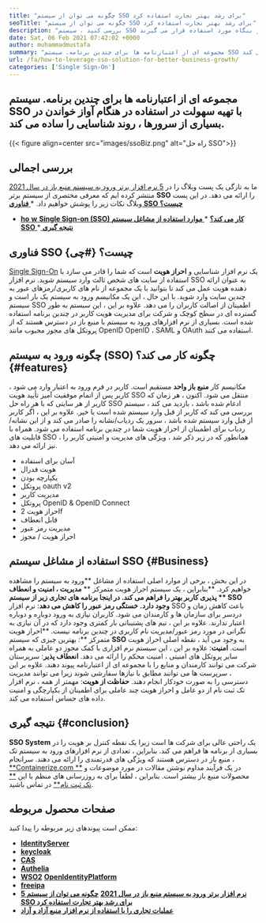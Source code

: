 ```yaml
---
title: "چگونه می توان از سیستم SSO برای رشد بهتر تجارت استفاده کرد" 
seoTitle: "چگونه می توان از سیستم SSO برای رشد بهتر تجارت استفاده کرد" 
description: "بررسی کنید ، سیستم SSO چیست و چگونه بر رشد تجارت شما تأثیر می گذارد. سیستم های ورود به سیستم تک منبع باز به طور گسترده در سطح کوچک و بنگاه مورد استفاده قرار می گیرند." 
date: Sat, 06 Feb 2021 07:42:02 +0000
author: muhammadmustafa
summary: "مجموعه ای از اعتبارنامه ها برای چندین برنامه. سیستم SSO با تهیه سهولت در استفاده در هنگام آواز خواندن در بسیاری از سرورها ، روند شناسایی را ساده می کند." 
url: /fa/how-to-leverage-sso-solution-for-better-business-growth/
categories: ['Single Sign-On']
---
```


## مجموعه ای از اعتبارنامه ها برای چندین برنامه. سیستم SSO با تهیه سهولت در استفاده در هنگام آواز خواندن در بسیاری از سرورها ، روند شناسایی را ساده می کند.

{{< figure align=center src="images/ssoBiz.png" alt="راه حل SSO">}}


## بررسی اجمالی
ما به تازگی یک پست وبلاگ را در [5 نرم افزار برتر ورود به سیستم منبع باز در سال 2021][1] منتشر کرده ایم که معرفی مختصری از سیستم برتر  **SSO**  را ارائه می دهد. در این پست وبلاگ نکات زیر را پوشش خواهیم داد.
  *[ **فناوری SSO چیست؟** ][2]
  * **[ho][3]**[ **w**  ][3] **[Single Sign-on (SSO) کار می کند؟][3]** 
  *[ **موارد استفاده از مشاغل سیستم SSO** ][4]
  *[ **نتیجه گیری** ][5]

## فناوری SSO چیست؟   {#چی}
[Single Sign-On][6] یک نرم افزار شناسایی و  **احراز هویت**  است که شما را قادر می سازد با استفاده از سایت های شخص ثالث وارد سیستم شوید. نرم افزار SSO به عنوان ارائه دهنده هویت عمل می کند تا بتوانید با یک مجموعه از نام های کاربری/رمزهای عبور به چندین سایت وارد شوید. با این حال ، این یک مکانیسم ورود به سیستم یک بار است و سیستم SSO اطمینان از اصالت کاربران را می دهد.
علاوه بر این ، این سیستم به طور گسترده ای در سطح کوچک و شرکت برای مدیریت هویت کاربر در چندین برنامه استفاده شده است. بسیاری از نرم افزارهای ورود به سیستم با منبع باز در دسترس هستند که از پروتکل های مجوز محبوب مانند OpenID OpenID ، SAML و OAuth استفاده می کنند.

##  **چگونه ورود به سیستم (SSO) چگونه کار می کند؟** {#features}
مکانیسم کار  **منبع باز واحد**  مستقیم است. کاربر در فرم ورود به اعتبار وارد می شود ، کاربر پس از اتمام موفقیت آمیز تأیید هویت SSO منتقل می شود. اکنون ، هر زمان که کاربر از هر سایتی که با هر راه حل SSO ادغام شده باشد ، بازدید می کند ، سیستم بررسی می کند که کاربر از قبل وارد سیستم شده است یا خیر. علاوه بر این ، اگر کاربر از قبل وارد سیستم شده باشد ، سرور یک ردیاب/نشانه را صادر می کند و از این نشانه/ردیاب برای اطمینان از احراز هویت شما در چندین برنامه استفاده می شود. همراه با قابلیت های SSO ، همانطور که در زیر ذکر شد ، ویژگی های مدیریت و امنیتی کاربر را نیز ارائه می دهد.
  * آسان برای استفاده
  * هویت فدرال
  * یکپارچه بودن
  * پروتکل oauth v2
  * مدیریت کاربر
  * پروتکل OpenID & OpenID Connect
  * احراز هویت 2f
  * قابل انعطاف
  * مدیریت رمز عبور
  * احراز هویت / مجوز

## استفاده از مشاغل سیستم SSO   {#Business}
در این بخش ، برخی از موارد اصلی استفاده از مشاغل **ورود به سیستم را مشاهده خواهیم کرد.  **بنابراین ، یک سیستم احراز هویت متمرکز **  **مدیریت ، امنیت و انعطاف پذیری کاربر بهتر را فراهم می کند. در اینجا برنامه های تجاری زیر از سیستم **  **SSO**   وجود دارد.**
**خستگی رمز عبور را کاهش می دهد**: نرم افزار SSO باعث کاهش زمان و دردسر برای سازمان ها و کارمندان می شود. کاربران نیازی به ورود دوباره و دوباره اعتبار ندارند. علاوه بر این ، تیم های پشتیبانی بار کمتری وجود دارد که در آن نیازی به نگرانی در مورد رمز عبور/مدیریت نام کاربری در چندین برنامه نیست.
**احراز هویت متمرکز **: بهترین چیزی که سیستم  **SSO**  به وجود می آید ، نقطه اصلی احراز هویت است.
**امنیت**: علاوه بر این ، این سیستم نرم افزاری با کمک مجوز دو عاملی به همراه سایر پروتکل های امنیتی ، امنیت محکم را ارائه می دهد.
**انعطاف پذیر**: سرپرستان شرکت می توانند کارمندان و منابع را با مجموعه ای از اعتبارنامه پیوند دهند. علاوه بر این ، سرپرست ها می توانند مطابق با نیازها سفارشی شوند زیرا می توانند مدیریت دسترسی را به صورت خودکار انجام دهند.
**حفاظت از هویت**: مهمتر از همه ، نرم افزار تک ثبت نام از دو عامل و احراز هویت چند عاملی برای اطمینان از یکپارچگی و امنیت داده های حساس استفاده می کند.

## نتیجه گیری   {#conclusion}
**SSO System** یک راحتی عالی برای شرکت ها است زیرا یک نقطه کنترل بر هویت را در بسیاری از برنامه ها فراهم می کند. بنابراین ، تعدادی از نرم افزارهای ورود به سیستم تک منبع باز در دسترس هستند که ویژگی های قدرتمندی را ارائه می دهند.
سرانجام ، [**Containerize.com **][7] در یک فرآیند مداوم نوشتن مقالات در مورد موضوعات و محصولات منبع باز بیشتر است. بنابراین ، لطفاً برای به روزرسانی های منظم با این [**  تک ثبت نام**][6] در تماس باشید.

## صفحات محصول مربوطه
ممکن است پیوندهای زیر مربوطه را پیدا کنید:
  * **[IdentityServer][8]**
  * **[keycloak][9]**
  * **[CAS][10]**
  * **[Authelia][11]**
  * **[WSO2][12]**
   **[OpenIdentityPlatform][13]** 
  * **[freeipa][14]**
  * **[5 نرم افزار برتر ورود به سیستم منبع باز در سال 2021][1]**
   **[چگونه می توان از سیستم SSO برای رشد بهتر تجارت استفاده کرد][15]** 
  * **[عملیات تجاری را با استفاده از نرم افزار منبع آزاد و آزاد][16]**

  
[1]: https://blog.containerize.com/single-sign-on/top-5-open-source-single-sign-on-software-in-the-year-2021/
[2]: #what
[3]: #features
[4]: #business
[5]: #Conclusion
[6]: https://products.containerize.com/single-sign-on/
[7]: https://www.containerize.com/
[8]: https://products.containerize.com/single-sign-on/identity-server
[9]: https://products.containerize.com/single-sign-on/keycloak
[10]: https://products.containerize.com/single-sign-on/cas
[11]: https://products.containerize.com/single-sign-on/authelia
[12]: https://products.containerize.com/single-sign-on/wso2
[13]: https://products.containerize.com/single-sign-on/openidentityplatform
[14]: https://products.containerize.com/single-sign-on/freeipa
[15]: https://blog.containerize.com/single-sign-on/fa/how-to-leverage-sso-solution-for-better-business-growth/
[16]: https://blog.containerize.com/blogging/automate-business-operations-using-open-source-software/
